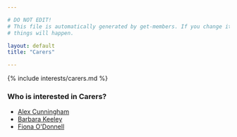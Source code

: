 ```yaml
---

# DO NOT EDIT!
# This file is automatically generated by get-members. If you change it, bad
# things will happen.

layout: default
title: "Carers"

---
```


{% include interests/carers.md %}

### Who is interested in Carers?


* [Alex Cunningham](/members/alex-cunningham.html)
* [Barbara Keeley](/members/barbara-keeley.html)
* [Fiona O'Donnell](/members/fiona-odonnell.html)
